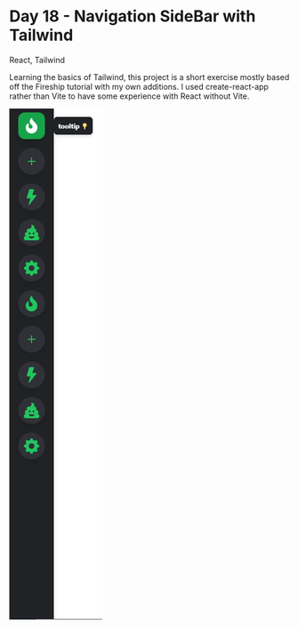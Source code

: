 # Day 18 - Navigation SideBar with Tailwind

React, Tailwind

Learning the basics of Tailwind, this project is a short exercise mostly based off the Fireship tutorial with my own additions. I used create-react-app rather than Vite to have some experience with React without Vite.

![](readme_preview.png)